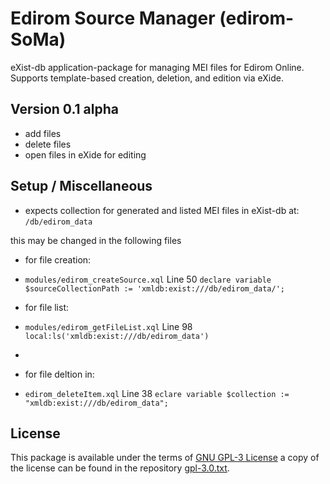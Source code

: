 Edirom Source Manager (edirom-SoMa)
======

eXist-db application-package for managing MEI files for Edirom Online. Supports template-based creation, deletion, and edition via eXide.

Version 0.1 alpha
-----------------

* add files
* delete files
* open files in eXide for editing

Setup / Miscellaneous
---------------------

* expects collection for generated and listed MEI files in eXist-db at:
`/db/edirom_data`

this may be changed in the following files
- for file creation:
- `modules/edirom_createSource.xql` Line 50 `declare variable $sourceCollectionPath := 'xmldb:exist:///db/edirom_data/';`

- for file list:
- `modules/edirom_getFileList.xql` Line 98 `local:ls('xmldb:exist:///db/edirom_data')`
- 
- for file deltion in:
- `edirom_deleteItem.xql` Line 38 `eclare variable $collection := "xmldb:exist:///db/edirom_data";`


License
-------

This package is available under the terms of [GNU GPL-3 License](https://www.gnu.org/licenses/gpl.html) a copy of the license can be found in the repository [gpl-3.0.txt](gpl-3.0.txt).
